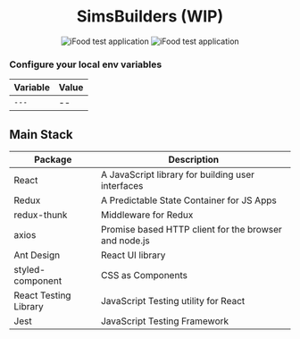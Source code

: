 <h1 align="center">
  SimsBuilders (WIP)
</h1>

<p align="center">
<img src="https://i.ibb.co/RDdnJ6x/milo-first.png" alt="iFood test application">
<img src="https://i.ibb.co/qYYkdTG/milo-signup.png" alt="iFood test application">

</p>

### Configure your local env variables

| Variable | Value |
| -------- | ----- |
| `---`    | --    |

## Main Stack

| Package               | Description                                           |
| --------------------- | ----------------------------------------------------- |
| React                 | A JavaScript library for building user interfaces     |
| Redux                 | A Predictable State Container for JS Apps             |
| redux-thunk           | Middleware for Redux                                  |
| axios                 | Promise based HTTP client for the browser and node.js |
| Ant Design            | React UI library                                      |
| styled-component      | CSS as Components                                     |
| React Testing Library | JavaScript Testing utility for React                  |
| Jest                  | JavaScript Testing Framework                          |
